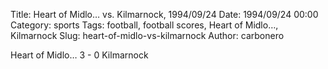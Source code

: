 Title: Heart of Midlo… vs. Kilmarnock, 1994/09/24
Date: 1994/09/24 00:00
Category: sports
Tags: football, football scores, Heart of Midlo…, Kilmarnock
Slug: heart-of-midlo-vs-kilmarnock
Author: carbonero


Heart of Midlo… 3 - 0 Kilmarnock
